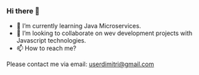 ### Hi there 👋

- 🌱 I’m currently learning Java Microservices.
- 👯 I’m looking to collaborate on wev development projects 
with Javascript technologies.
- 📫 How to reach me?

Please contact me via email: 
userdimitri@gmail.com
